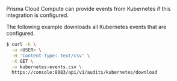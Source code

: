 Prisma Cloud Compute can provide events from Kubernetes if this integration is configured.

The following example downloads all Kubernetes events that are configured.

```bash
$ curl -k \
  -u <USER> \
  -H 'Content-Type: text/csv' \
  -X GET \
  -o kubernetes-events.csv \
  https://console:8083/api/v1/audits/kubernetes/download
```

